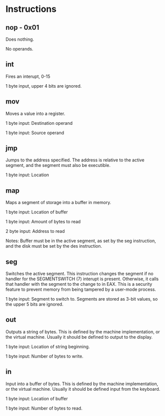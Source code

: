 # Instructions

## nop - 0x01
Does nothing.

No operands.

## int
Fires an interupt, 0-15

1 byte input, upper 4 bits are ignored.

## mov
Moves a value into a register.

1 byte input: Destination operand

1 byte input: Source operand

## jmp
Jumps to the address specified. The address is relative to the active segment, and the segment must also be executible.

1 byte input: Location
## map 
Maps a segment of storage into a buffer in memory.

1 byte input: Location of buffer

1 byte input: Amount of bytes to read

2 byte input: Address to read

Notes: Buffer must be in the active segment, as set by the seg instruction, and the disk must be set by the des instruction.

## seg
Switches the active segment. This instruction changes the segment if no handler for the SEGMENTSWITCH (7) interupt is present. Otherwise, it calls that handler with the segment to the change to in EAX. This is a security feature to prevent memory from being tampered by a user-mode process.

1 byte input: Segment to switch to. Segments are stored as 3-bit values, so the upper 5 bits are ignored.

## out
Outputs a string of bytes. This is defined by the machine implementation, or the virtual machine. Usually it should be defined to output to the display.

1 byte input: Location of string beginning.

1 byte input: Number of bytes to write.

## in
Input into a buffer of bytes. This is defined by the machine implementation, or the virtual machine. Usually it should be defined input from the keyboard.

1 byte input: Location of buffer

1 byte input: Number of bytes to read.
